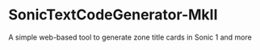 # SonicTextCodeGenerator-MkII
A simple web-based tool to generate zone title cards in Sonic 1 and more

